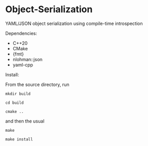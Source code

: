 # Object-Serialization
YAML/JSON object serialization using compile-time introspection

Dependencies:
  * C++20
  * CMake
  * {fmt}
  * nlohman::json
  * yaml-cpp

Install:

From the source directory, run
  
    mkdir build
       
    cd build
       
    cmake ..

  and then the usual

    make
  
    make install
